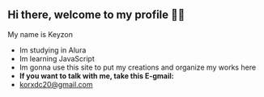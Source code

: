 ## Hi there, welcome to my profile 🙋‍♂️

My name is Keyzon

- Im studying in Alura
- Im learning JavaScript
- Im gonna use this site to put my creations and organize my works here
- **If you want to talk with me, take this E-gmail:**
- korxdc20@gmail.com
